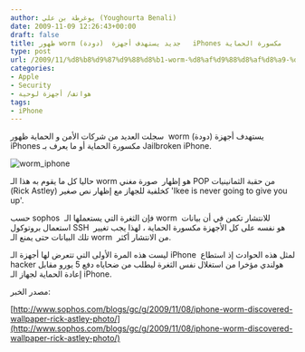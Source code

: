 ```yaml
---
author: يوغرطة بن علي (Youghourta Benali)
date: 2009-11-09 12:26:43+00:00
draft: false
title: ظهور worm (دودة)  جديد يستهدف أجهزة   iPhones مكسورة الحماية
type: post
url: /2009/11/%d8%b8%d9%87%d9%88%d8%b1-worm-%d8%af%d9%88%d8%af%d8%a9-%d8%ac%d8%af%d9%8a%d8%af-%d9%8a%d8%b3%d8%aa%d9%87%d8%af%d9%81-%d8%a3%d8%ac%d9%87%d8%b2%d8%a9-iphones%d9%85%d9%83%d8%b3%d9%88%d8%b1%d8%a9/
categories:
- Apple
- Security
- هواتف/ أجهزة لوحية
tags:
- iPhone
---
```


سجلت العديد من شركات الأمن و الحماية ظهور  worm  (دودة) يستهدف أجهزة iPhones مكسورة الحماية أو ما يعرف بـ  Jailbroken iPhone.

![worm_iphone](https://www.it-scoop.com/wp-content/uploads/2009/11/worm_iphone.jpg)


حاليا كل ما يقوم به هذا الـ worm هو إظهار  صورة مغني POP من حقبة الثمانينيات (Rick Astley) كخلفية للجهاز مع إظهار نص صغير 'Ikee is never going to give you up'.

حسب sophos  فإن الثغرة التي يستعملها الـ worm  للانتشار تكمن في أن بيانات استعمال بروتوكول SSH  هو نفسه على كل الأجهزة مكسورة الحماية ، لهذا يجب تغيير تلك البيانات حتى يمنع الـ worm  من الانتشار أكثر.

ليست هذه المرة الأولى التي تتعرض لها أجهزة الـ iPhone  لمثل هذه الحوادث إذ استطاع hacker هولندي مؤخرا من استغلال نفس الثغرة ليطلب من ضحاياه دفع 5 يورو مقابل إعادة الحماية لجهاز الـ iPhone.

مصدر الخبر:

[http://www.sophos.com/blogs/gc/g/2009/11/08/iphone-worm-discovered-wallpaper-rick-astley-photo/](http://www.sophos.com/blogs/gc/g/2009/11/08/iphone-worm-discovered-wallpaper-rick-astley-photo/)
